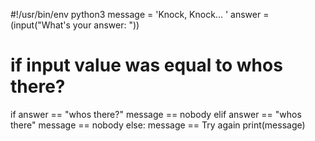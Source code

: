 #!/usr/bin/env python3
message = 'Knock, Knock... '
answer = (input("What's your answer: "))
# if input value was equal to whos there?
if answer == "whos there?"
    message == nobody
elif answer == "whos there"
    message == nobody
else:
    message == Try again
print(message)
